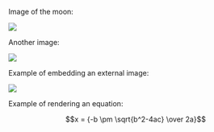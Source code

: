 
Image of the moon:

![](/wimage/RD_989438168399_000/Ryan/moon.jpg)


Another image:

![](/wimage/RD_989438168399_000/karls/lunarmodule.jpg)


Example of embedding an external image:

![](https://www.w3.org/Icons/valid-css-blue.gif)


Example of rendering an equation:

$$x = {-b \pm \sqrt{b^2-4ac} \over 2a}$$
